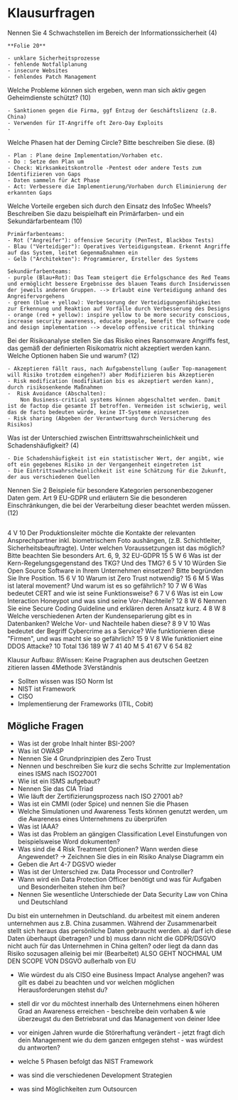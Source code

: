 # Klausurfragen

Nennen Sie 4 Schwachstellen im Bereich der Informationssicherheit (4)
```
**Folie 20**

- unklare Sicherheitsprozesse
- fehlende Notfallplanung
- insecure Websites
- fehlendes Patch Management
```

Welche Probleme können sich ergeben, wenn man sich aktiv gegen Geheimdienste schützt? (10)

```
- Sanktionen gegen die Firma, ggf Entzug der Geschäftslizenz (z.B. China)
- Verwenden für IT-Angriffe oft Zero-Day Exploits
-
```

Welche Phasen hat der Deming Circle? Bitte beschreiben Sie diese. (8)

```
- Plan : Plane deine Implementation/Vorhaben etc. 
- Do : Setze den Plan um
- Check: Wirksamkeitskontrolle -Pentest oder andere Tests zum Identifizieren von Gaps
- Daten sammeln für Act Phase
- Act: Verbessere die Implementierung/Vorhaben durch Eliminierung der erkannten Gaps
```

Welche Vorteile ergeben sich durch den Einsatz des InfoSec Wheels? Beschreiben Sie dazu beispielhaft ein Primärfarben- und ein Sekundärfarbenteam (10)

```
Primärfarbenteams:
- Rot ("Angreifer"): offensive Security (PenTest, Blackbox Tests)
- Blau ("Verteidiger"): Operatives Verteidigungsteam. Erkennt Angriffe auf das System, leitet Gegenmaßnahmen ein
- Gelb ("Architekten"): Programmierer, Ersteller des Systems

Sekundärfarbenteams:
- purple (Blau+Rot): Das Team steigert die Erfolgschance des Red Teams und ermöglicht bessere Ergebnisse des blauen Teams durch Insiderwissen der jeweils anderen Gruppen. --> Erlaubt eine Verteidigung anhand des Angreifervorgehens 
- green (blue + yellow): Verbesserung der Verteidigungenfähigkeiten zur Erkennung und Reaktion auf Vorfälle durch Verbesserung des Designs
- orange (red + yellow): inspire yellow to be more security conscious, increase security awareness, educate people, benefit the software code and design implementation --> develop offensive critical thinking 
```

Bei der Risikoanalyse stellen Sie das Risiko eines Ransomware Angriffs fest, das gemäß der definierten Risikomatrix nicht akzeptiert werden kann.
Welche Optionen haben Sie und warum? (12)

```
- Akzeptieren fällt raus, nach Aufgabenstellung (außer Top-management will Risiko trotzdem eingehen?) aber Modifizieren bis Akzeptieren
- Risk modification (modifikation bis es akzeptiert werden kann), durch risikosenkende Maßnahmen
-  Risk Avoidance (Abschalten):
    Non Business-critical systems können abgeschaltet werden. Damit ist de factop die gesamte IT betroffen. Vermeiden ist schwierig, weil das de facto bedeuten würde, keine IT-Systeme einzusetzen
- Risk sharing (Abgeben der Verantwortung durch Versicherung des Risikos)
```

Was ist der Unterschied zwischen Eintrittswahrscheinlichkeit und Schadenshäufigkeit? (4)

```info
- Die Schadenshäufigkeit ist ein statistischer Wert, der angibt, wie oft ein gegebenes Risiko in der Vergangenheit eingetreten ist
- Die Eintrittswahrscheinlichkeit ist eine Schätzung für die Zukunft, der aus verschiedenen Quellen
```

Nennen Sie 2 Beispiele für besondere Kategorien personenbezogener Daten gem. Art 9 EU-GDPR und erläutern Sie die besonderen Einschränkungen, die bei der
Verarbeitung dieser beachtet werden müssen. (12)

``` info

```

4 V 10
Der Produktionsleiter möchte die Kontakte der relevanten Ansprechpartner inkl. biometrischem Foto aushängen, (z.B. Schichtleiter, Sicherheitsbeauftragte). Unter welchen
Voraussetzungen ist das möglich? Bitte beachten Sie besonders Art. 6, 9, 32 EU-GDPR 15
5 W 6 Was ist der Kern-Regelungsgegenstand des TKG? Und des TMG? 6
5 V 10 Würden Sie Open Source Software in Ihrem Unternehmen einsetzen? Bitte begründen Sie Ihre Position. 15
6 V 10 Warum ist Zero Trust notwendig? 15
6 M 5 Was ist lateral movement? Und warum ist es so gefährlich? 10
7 W 6 Was bedeutet CERT and wie ist seine Funktionsweise? 6
7 V 6 Was ist ein Low Interaction Honeypot und was sind seine Vor-/Nachteile? 12
8 W 6 Nennen Sie eine Secure Coding Guideline und erklären deren Ansatz kurz. 4
8 W 8 Welche verschiedenen Arten der Kundenseparierung gibt es in Datenbanken? Welche Vor- und Nachteile haben diese? 8
9 V 10 Was bedeutet der Begriff Cybercrime as a Service? Wie funktionieren diese "Firmen", und was macht sie so gefährlich? 15
9 V 8 Wie funktioniert eine DDOS Attacke? 10
Total 136 189
W 7 41 40
M 5 41 67
V 6 54 82


Klausur Aufbau:
8Wissen: Keine Pragraphen aus deutschen Geetzen zitieren lassen
4Methode
3Verständnis

- Sollten wissen was ISO Norm Ist
- NIST ist Framework
- CISO
- Implementierung der Frameworks (ITIL, Cobit)

## Mögliche Fragen

- Was ist der grobe Inhalt hinter BSI-200?
- Was ist OWASP
- Nennen Sie 4 Grundprinzipien des Zero Trust
- Nennen und beschreiben Sie kurz die sechs Schritte zur Implementation eines ISMS nach ISO27001
- Wie ist ein ISMS aufgebaut?
- Nennen Sie das CIA Triad
- Wie läuft der Zertifizierungsprozess nach ISO 27001 ab?
- Was ist ein CMMI (oder Spice) und nennen Sie die Phasen
- Welche Simulationen und Awareness Tests können genutzt werden, um die Awareness eines Unternehmens zu überprüfen
- Was ist IAAA?
- Was ist das Problem an gängigen Classification Level Einstufungen von beispielsweise Word dokumenten?
- Was sind die 4 Risk Treatment Optionen? Wann werden diese Angewendet? -> Zeichnen Sie dies in ein Risiko Analyse Diagramm ein
- Geben die Art 4-7 DGSVO wieder
- Was ist der Unterschied zw. Data Processor und Controller?
- Wann wird ein Data Protection Officer benötigt und was für Aufgaben und Besonderheiten stehen ihm bei?
- Nennen Sie wesentliche Unterschiede der Data Security Law von China und Deutschland

Du bist ein unternehmen in Deutschland. du arbeitest mit einem anderen unternehmen aus z.B. China zusammen. Während der Zusammenarbeit stellt sich heraus das persönliche Daten gebraucht werden.
a) darf ich diese Daten überhaupt übetragen? und
b) muss dann nicht die GDPR/DSGVO nicht auch für das Unternehmen in China gelten? oder liegt da dann das Risiko sozusagen alleinig bei mir (Bearbeitet) ALSO GEHT NOCHMAL UM DEN SCOPE VON DSGVO außerhalb von EU

- Wie würdest du als CISO eine Business Impact Analyse angehen? was gilt es dabei zu beachten und vor welchen möglichen Herausforderungen stehst du?

- stell dir vor du möchtest innerhalb des Unternehmens einen höheren Grad an Awareness erreichen - beschreibe dein vorhaben & wie überzeugst du den Betriebsrat und das Management von deiner Idee

- vor einigen Jahren wurde die Störerhaftung verändert - jetzt fragt dich dein Management wie du dem ganzen entgegen stehst - was würdest du antworten?

- welche 5 Phasen befolgt das NIST Framework
- was sind die verschiedenen Development Strategien
- was sind Möglichkeiten zum Outsourcen